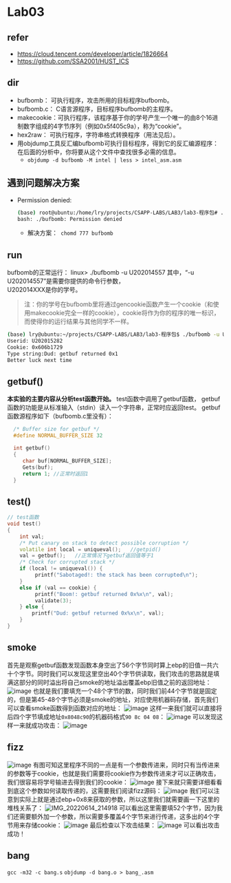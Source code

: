 # Lab03

## refer
* https://cloud.tencent.com/developer/article/1826664
* https://github.com/SSA2001/HUST_ICS

## dir
* bufbomb：     可执行程序，攻击所用的目标程序bufbomb。
* bufbomb.c：  C语言源程序，目标程序bufbomb的主程序。
* makecookie：可执行程序，该程序基于你的学号产生一个唯一的由8个16进制数字组成的4字节序列（例如0x5f405c9a），称为“cookie”。
* hex2raw：       可执行程序，字符串格式转换程序（用法见后）。
* 用objdump工具反汇编bufbomb可执行目标程序，得到它的反汇编源程序：在后面的分析中，你将要从这个文件中查找很多必需的信息。
  * `objdump -d bufbomb -M intel | less > intel_asm.asm`

## 遇到问题解决方案
* Permission denied:
    ```sh
    (base) root@ubuntu:/home/lry/projects/CSAPP-LABS/LAB3/lab3-程序包# ./bufbomb -u U202015282
    bash: ./bufbomb: Permission denied
    ```
    * 解决方案：` chomd 777 bufbomb`



## run
bufbomb的正常运行：
                   linux> ./bufbomb -u U202014557
其中，“-u U202014557”是需要你提供的命令行参数，  
             U202014XXX是你的学号。
> 注：你的学号在bufbomb里将通过gencookie函数产生一个cookie（和使用makecookie完全一样的cookie），cookie将作为你的程序的唯一标识，而使得你的运行结果与其他同学不一样。

```sh
(base) lry@ubuntu:~/projects/CSAPP-LABS/LAB3/lab3-程序包$ ./bufbomb -u U202015282
Userid: U202015282
Cookie: 0x606b1729
Type string:Dud: getbuf returned 0x1
Better luck next time
```


## getbuf()
**本实验的主要内容从分析test函数开始。**
test函数中调用了getbuf函数， getbuf函数的功能是从标准输入（stdin）读入一个字符串，正常时应返回test。
getbuf函数源程序如下（bufbomb.c里没有）：

```cpp
  /* Buffer size for getbuf */
  #define NORMAL_BUFFER_SIZE 32

  int getbuf()
  {
     char buf[NORMAL_BUFFER_SIZE];
     Gets(buf);
     return 1; //正常时返回1
  }
```

## test()

```cpp
// test函数
void test()
{
    int val;
    /* Put canary on stack to detect possible corruption */
    volatile int local = uniqueval();   //getpid()
    val = getbuf();   //正常情况下getbuf返回值等于1
    /* Check for corrupted stack */
    if (local != uniqueval()) {
         printf("Sabotaged!: the stack has been corrupted\n");
    }
    else if (val == cookie) {
         printf("Boom!: getbuf returned 0x%x\n", val);
         validate(3);
    } else {
        printf("Dud: getbuf returned 0x%x\n", val);
    }
}
```

## smoke

首先是观察getbuf函数发现函数本身空出了56个字节同时算上ebp的旧值一共六十个字节。同时我们可以发现这里空出40个字节供读取，我们攻击的思路就是填满这部分的同时溢出将自己smoke的地址溢出覆盖ebp旧值之前的返回地址：
![image](https://user-images.githubusercontent.com/77330637/173588583-1f3fe345-6b63-4095-bf54-ee818a7498cf.png)
也就是我们要填充一个48个字节的数，同时我们前44个字节就是固定的，但是第45-48个字节必须是smoke的地址，对应使用机器码存储，首先我们可以查看smoke函数得到函数对应的地址：
![image](https://user-images.githubusercontent.com/77330637/173589262-b8a3dd30-7be6-4570-a2f3-888a6e389494.png)
这样一来我们就可以直接将后四个字节填成地址`0x8048c90`的机器码格式`90 8c 04 08`：
![image](https://user-images.githubusercontent.com/77330637/173589344-d6590eb9-ca70-42dd-8e9c-1838ea10d4cf.png)
可以发现这样一来就成功攻击：
![image](https://user-images.githubusercontent.com/77330637/173589669-74af026f-93ce-43de-812f-14277dc63cb1.png)





## fizz

![image](https://user-images.githubusercontent.com/77330637/173591206-e6073318-3999-4ead-9903-9c76f69cf0bc.png)
有图可知这里程序不同的一点是有一个参数传进来，同时只有当传进来的参数等于cookie，也就是我们需要将cookie作为参数传进来才可以正确攻击，我们很容易将学号输进去得到我们的cookie：
![image](https://user-images.githubusercontent.com/77330637/173591647-52aa4ff8-5cf1-4414-b65f-984f166f31c7.png)
接下来就只需要详细看看到底这个参数如何读取传递的，这需要我们阅读fizz源码：
![image](https://user-images.githubusercontent.com/77330637/173592080-2b58ee4d-9f46-46b6-aa00-d16075038cf7.png)
我们可以注意到实际上就是通过ebp+0x8来获取的参数，所以这里我们就需要画一下这里的堆栈关系了：
![IMG_20220614_214918](https://user-images.githubusercontent.com/77330637/173593819-9027137b-0db2-4cc4-b49c-c22ea69d8778.jpg)
可以看出这里需要填52个字节，因为我们还需要额外加一个参数，所以需要多覆盖4个字节来进行传递，这多出的4个字节用来存储cookie：
![image](https://user-images.githubusercontent.com/77330637/173594145-ccc58edf-6a16-4243-b12f-0a3b5fb5033e.png)
最后检查以下攻击结果：
![image](https://user-images.githubusercontent.com/77330637/173594315-6fe36eaa-b75b-44c9-bb0b-6729263a7f91.png)
可以看出攻击成功！


















## bang
`gcc -m32 -c bang.s`
`objdump -d bang.o > bang_.asm`


